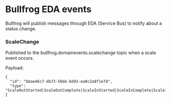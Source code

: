# Bullfrog EDA events

Bullfrog will publish messages through EDA (Service Bus) to notify about a status change.

### ScaleChange
Published to the bullfrog.domainevents.scalechange topic when a scale event occurs.

Payload:

```
{
  "id": "bbae46c7-db73-56bb-bd92-ea0c2a8f1e7d",
  "type": "ScaleOutStarted|ScaleOutComplete|ScaleInStarted|ScaleInComplete|ScaleIssue",
}
```